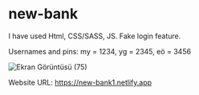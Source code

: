 # new-bank

I have used Html, CSS/SASS, JS. Fake login feature.

Usernames and pins: my = 1234, yg = 2345, eö = 3456

![Ekran Görüntüsü (75)](https://user-images.githubusercontent.com/99605875/209786863-6c5e186e-f756-4ab7-bea0-e7d68bb302e0.png)

Website URL: https://new-bank1.netlify.app
